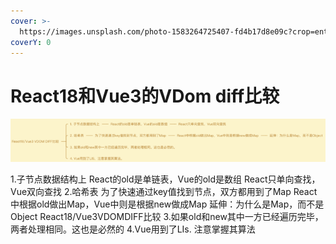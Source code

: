 ```yaml
---
cover: >-
  https://images.unsplash.com/photo-1583264725407-fd4b17d8e09c?crop=entropy&cs=srgb&fm=jpg&ixid=M3wxOTcwMjR8MHwxfHJhbmRvbXx8fHx8fHx8fDE2OTA3NzE2Njl8&ixlib=rb-4.0.3&q=85
coverY: 0
---
```


# React18和Vue3的VDom diff比较

![](<../../.gitbook/assets/image (9).png>)

1.子节点数据结构上 React的old是单链表，Vue的old是数组 React只单向查找，Vue双向查找 2.哈希表 为了快速通过key值找到节点，双方都用到了Map React中根据old做出Map，Vue中则是根据new做成Map 延伸：为什么是Map，而不是Object React18/Vue3VDOMDIFF比较 3.如果old和new其中一方已经遍历完毕，两者处理相同。这也是必然的 4.Vue用到了LIs. 注意掌握其算法
